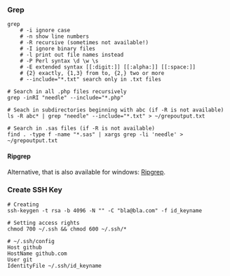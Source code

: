 
### Grep

    grep
        # -i ignore case
        # -n show line numbers
        # -R recursive (sometimes not available!)
        # -I ignore binary files
        # -l print out file names instead
        # -P Perl syntax \d \w \s
        # -E extended syntax [[:digit:]] [[:alpha:]] [[:space:]]
        # {2} exactly, {1,3} from to, {2,} two or more
        # --include="*.txt" search only in .txt files

    # Search in all .php files recursively
    grep -inRI "needle" --include="*.php"

    # Seach in subdirectories beginning with abc (if -R is not available)
    ls -R abc* | grep "needle" --include="*.txt" > ~/grepoutput.txt

    # Search in .sas files (if -R is not available)
    find . -type f -name "*.sas" | xargs grep -li 'needle' > ~/grepoutput.txt

#### Ripgrep

Alternative, that is also available for windows: [Ripgrep](https://github.com/BurntSushi/ripgrep).


### Create SSH Key

    # Creating
    ssh-keygen -t rsa -b 4096 -N "" -C "bla@bla.com" -f id_keyname

    # Setting access rights
    chmod 700 ~/.ssh && chmod 600 ~/.ssh/*

    # ~/.ssh/config
    Host github
    HostName github.com
    User git
    IdentityFile ~/.ssh/id_keyname


